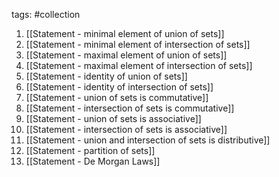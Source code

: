 tags: #collection 

1. [[Statement - minimal element of union of sets]]
2. [[Statement - minimal element of intersection of sets]]
3. [[Statement - maximal element of union of sets]]
4. [[Statement - maximal element of intersection of sets]]
5. [[Statement - identity of union of sets]]
6. [[Statement - identity of intersection of sets]]
7. [[Statement - union of sets is commutative]]
8. [[Statement - intersection of sets is commutative]]
9. [[Statement - union of sets is associative]]
10. [[Statement - intersection of sets is associative]]
11. [[Statement - union and intersection of sets is distributive]]
12. [[Statement - partition of sets]]
13. [[Statement - De Morgan Laws]]